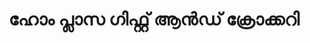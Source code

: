 ---
title: "ഹോം പ്ലാസ ഗിഫ്റ്റ് ആൻഡ് ക്രോക്കറി"
url: /muvaarrrrupulll/hoon-plaas-giphrrrr-aa-dd-krookkrri/
shop: shop
---